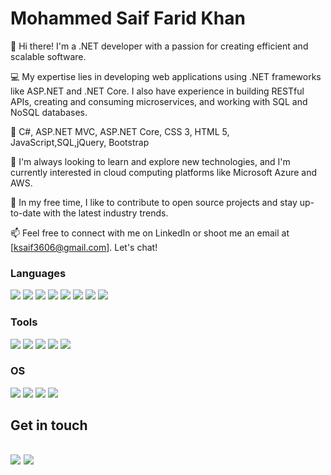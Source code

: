 
<!---
khansaif7887/khansaif7887 is a ✨ special ✨ repository because its `README.md` (this file) appears on your GitHub profile.
You can click the Preview link to take a look at your changes.
--->


# Mohammed Saif Farid Khan


👋 Hi there! I'm a .NET developer with a passion for creating efficient and scalable software.

💻 My expertise lies in developing web applications using .NET frameworks like ASP.NET and .NET Core. I also have experience in building RESTful APIs, creating and consuming microservices, and working with SQL and NoSQL databases.

💪 C#, ASP.NET MVC, ASP.NET Core, CSS 3, HTML 5, JavaScript,SQL,jQuery, Bootstrap

🚀 I'm always looking to learn and explore new technologies, and I'm currently interested in cloud computing platforms like Microsoft Azure and AWS.

🌱 In my free time, I like to contribute to open source projects and stay up-to-date with the latest industry trends.

📫 Feel free to connect with me on LinkedIn or shoot me an email at [ksaif3606@gmail.com]. Let's chat! 


### Languages

![](https://img.shields.io/badge/-Dot%20Net-E95420?style=for-the-badge&logo=DotNet&logoColor=white)
![](https://img.shields.io/badge/-MicroServices-0175C1?style=for-the-badge&logo=MicroServices&logoColor=white)
![](https://img.shields.io/badge/-MySQL-4479A1?style=for-the-badge&logo=Mysql&logoColor=white)
![](https://img.shields.io/badge/Angular-79B9CC?style=for-the-badge&logo=Angular&logoColor=white)
![](https://img.shields.io/badge/-C%20Sharp-3776AB?style=for-the-badge&logo=CSharp&logoColor=white)
![](https://img.shields.io/badge/-Python-3776AB?style=for-the-badge&logo=Python&logoColor=white)
![](https://img.shields.io/badge/-Java%20Script-F7DF1E?style=for-the-badge&logo=JavaScript&logoColor=white)
![](https://img.shields.io/badge/-HTML5-3e65cf?style=for-the-badge&logo=HTML5&logoColor=white)

### Tools
![](https://img.shields.io/badge/-Git-F05032?style=flat-square&logo=Git&logoColor=white)
![](https://img.shields.io/badge/-VSCode-24A4EB?style=flat-square&logo=Visual%20Studio%20Code&logoColor=fff)
![](https://img.shields.io/badge/-VisualStudio%20Studio-0078d7?style=flat-square&logo=VisualStudio&logoColor=white)
![](https://img.shields.io/badge/-Jira-0052CC?style=flat-square&logo=Jira&logoColor=white)
![](https://img.shields.io/badge/-Postman-FF6C37?style=flat-square&logo=Postman&logoColor=white)

### OS
![](https://img.shields.io/badge/-Windows-00a1f1?style=flat-square&logo=Windows&logoColor=white)
![](https://img.shields.io/badge/-Android-green?style=flat-square&logo=Android&logoColor=white)
![](https://img.shields.io/badge/-IOS-5858d6?style=flat-square&logo=IOS&logoColor=white)
![](https://img.shields.io/badge/-MAC-ff2d55?style=flat-square&logo=Apple&logoColor=white)

## Get in touch
[![](https://img.shields.io/badge/-@Saif%20Khan-0A66C2?style=flat-square&logo=Linkedin&logoColor=white)](https://www.linkedin.com/in/saif-khan-0491871b4/)
[![](https://img.shields.io/badge/-@Saif%20Khan-3e65cf?style=flat-square&logo=Gmail&logoColor=white)](mailto:ksaif3606@gmail.com)
---

